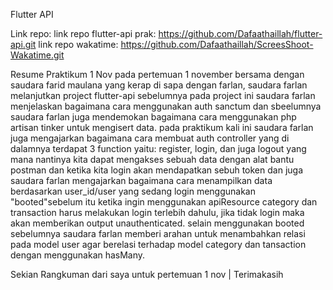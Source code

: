 Flutter API

Link repo:
link repo flutter-api prak: https://github.com/Dafaathaillah/flutter-api.git
link repo wakatime: https://github.com/Dafaathaillah/ScreesShoot-Wakatime.git 

Resume Praktikum 1 Nov
pada pertemuan 1 november bersama dengan saudara farid maulana yang kerap di sapa dengan farlan,
saudara farlan melanjutkan project flutter-api sebelumnya pada project ini saudara farlan menjelaskan
bagaimana cara menggunakan auth sanctum dan sbeelumnya saudara farlan juga mendemokan bagaimana cara menggunakan
php artisan tinker untuk mengisert data.
pada praktikum kali ini saudara farlan juga mengajarkan bagaimana cara membuat auth controller yang di dalamnya 
terdapat 3 function yaitu: register, login, dan juga logout yang mana nantinya kita dapat mengakses sebuah data dengan 
alat bantu postman dan ketika kita login akan mendapatkan sebuh token dan juga saudara farlan mengajarkan bagaimana 
cara menampilkan data berdasarkan user_id/user yang sedang login menggunakan "booted"sebelum itu ketika ingin menggunakan 
apiResource category dan transaction harus melakukan  login terlebih dahulu, jika tidak login maka akan memberikan output 
unauthenticated. selain menggunakan booted sebelumnya saudara farlan memberi arahan untuk menambahkan relasi pada model user 
agar berelasi terhadap model category dan tansaction dengan menggunakan hasMany.

Sekian Rangkuman dari saya untuk pertemuan 1 nov | Terimakasih
